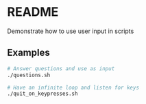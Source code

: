 # README
Demonstrate how to use user input in scripts

## Examples
```sh
# Answer questions and use as input
./questions.sh
```

```sh
# Have an infinite loop and listen for keys
./quit_on_keypresses.sh
```
